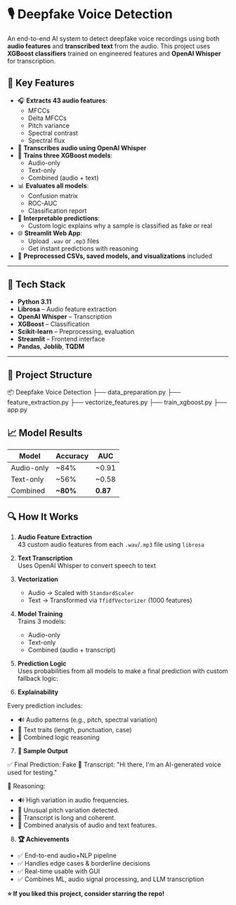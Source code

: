 # 🎙️ Deepfake Voice Detection

An end-to-end AI system to detect deepfake voice recordings using both **audio features** and **transcribed text** from the audio. 
This project uses **XGBoost classifiers** trained on engineered features and **OpenAI Whisper** for transcription.

## 🚀 Key Features

- 🎧 **Extracts 43 audio features**:
  - MFCCs
  - Delta MFCCs
  - Pitch variance
  - Spectral contrast
  - Spectral flux
- 📝 **Transcribes audio using OpenAI Whisper**
- 🧠 **Trains three XGBoost models**:
  - Audio-only
  - Text-only
  - Combined (audio + text)
- 📊 **Evaluates all models**:
  - Confusion matrix
  - ROC-AUC
  - Classification report
- 💬 **Interpretable predictions**:
  - Custom logic explains why a sample is classified as fake or real
- 🌐 **Streamlit Web App**:
  - Upload `.wav` or `.mp3` files
  - Get instant predictions with reasoning
- 💾 **Preprocessed CSVs, saved models, and visualizations** included

---

## 🧠 Tech Stack

- **Python 3.11**
- **Librosa** – Audio feature extraction
- **OpenAI Whisper** – Transcription
- **XGBoost** – Classification
- **Scikit-learn** – Preprocessing, evaluation
- **Streamlit** – Frontend interface
- **Pandas**, **Joblib**, **TQDM**

---

## 📂 Project Structure

📦 Deepfake Voice Detection
├── data_preparation.py
├── feature_extraction.py
├── vectorize_features.py
├── train_xgboost.py
├── app.py


## 📈 Model Results

| Model        | Accuracy | AUC     |
|--------------|----------|---------|
| Audio-only   | ~84%     | ~0.91   |
| Text-only    | ~56%     | ~0.58   |
| Combined     | **~80%** | **0.87** |


## 🔍 How It Works

1. **Audio Feature Extraction**  
   43 custom audio features from each `.wav`/`.mp3` file using `librosa`

2. **Text Transcription**  
   Uses OpenAI Whisper to convert speech to text

3. **Vectorization**  
   - Audio → Scaled with `StandardScaler`  
   - Text → Transformed via `TfidfVectorizer` (1000 features)

4. **Model Training**  
   Trains 3 models:
   - Audio-only
   - Text-only
   - Combined (audio + transcript)

5. **Prediction Logic**  
   Uses probabilities from all models to make a final prediction with custom fallback logic:

6. **Explainability**

Every prediction includes:

- 🔊 Audio patterns (e.g., pitch, spectral variation)
- 📝 Text traits (length, punctuation, case)
- 🔀 Combined logic reasoning

7. **🔮 Sample Output**

✅ Final Prediction: Fake
📄 Transcript: "Hi there, I'm an AI-generated voice used for testing."

📌 Reasoning:
- 🔊 High variation in audio frequencies.
- 🎤 Unusual pitch variation detected.
- 📜 Transcript is long and coherent.
- 🔀 Combined analysis of audio and text features.

8. **🏆 Achievements**

- ✅ End-to-end audio+NLP pipeline
- ✅ Handles edge cases & borderline decisions
- ✅ Real-time usable with GUI
- ✅ Combines ML, audio signal processing, and LLM transcription

**⭐ If you liked this project, consider starring the repo!**
